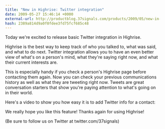 ```yaml
---
title: "New in Highrise: Twitter integration"
date: 2009-05-27 15:46:14 +0000
external-url: http://productblog.37signals.com/products/2009/05/new-in-highrise-twitter-integration.html
hash: 2389a814d9a0f0fdee3fd75fcf685c48
---
```


Today we're excited to release basic Twitter integration in Highrise.


Highrise is the best way to keep track of who you talked to, what was said, and what to do next. Twitter integration allows you to have an even better view of what's on a person's mind, what they're saying right now, and what their current interests are.


This is especially handy if you check a person's Highrise page before contacting them again. Now you can check your previous communications history as well as what they are tweeting right now. Tweets are great conversation starters that show you're paying attention to what's going on in their world.


Here's a video to show you how easy it is to add Twitter info for a contact:





We really hope you like this feature! Thanks again for using Highrise!


(Be sure to follow us on Twitter at twitter.com/37signals)

